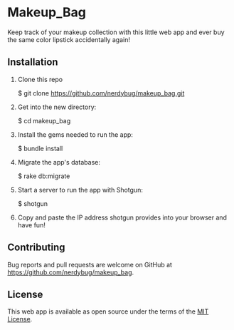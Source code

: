 # Makeup_Bag

Keep track of your makeup collection with this little web app and ever buy the same color lipstick accidentally again!

## Installation

1. Clone this repo

    $ git clone https://github.com/nerdybug/makeup_bag.git

2. Get into the new directory:

    $ cd makeup_bag

3. Install the gems needed to run the app:

    $ bundle install

4. Migrate the app's database:

    $ rake db:migrate

5. Start a server to run the app with Shotgun:

    $ shotgun

6. Copy and paste the IP address shotgun provides into your browser and have fun!

## Contributing

Bug reports and pull requests are welcome on GitHub at https://github.com/nerdybug/makeup_bag.

## License

This web app is available as open source under the terms of the [MIT License](http://opensource.org/licenses/MIT).
